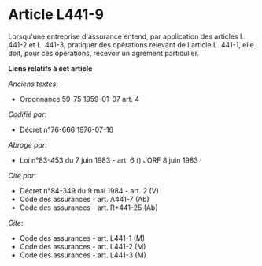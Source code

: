 # Article L441-9

Lorsqu'une entreprise d'assurance entend, par application des articles L. 441-2 et L. 441-3, pratiquer des opérations
relevant de l'article L. 441-1, elle doit, pour ces opérations, recevoir un agrément particulier.

**Liens relatifs à cet article**

_Anciens textes_:

  - Ordonnance 59-75 1959-01-07 art. 4

_Codifié par_:

  - Décret n°76-666 1976-07-16

_Abrogé par_:

  - Loi n°83-453 du 7 juin 1983 - art. 6 () JORF 8 juin 1983

_Cité par_:

  - Décret n°84-349 du 9 mai 1984 - art. 2 (V)
  - Code des assurances - art. A441-7 (Ab)
  - Code des assurances - art. R*441-25 (Ab)

_Cite_:

  - Code des assurances - art. L441-1 (M)
  - Code des assurances - art. L441-2 (M)
  - Code des assurances - art. L441-3 (M)
